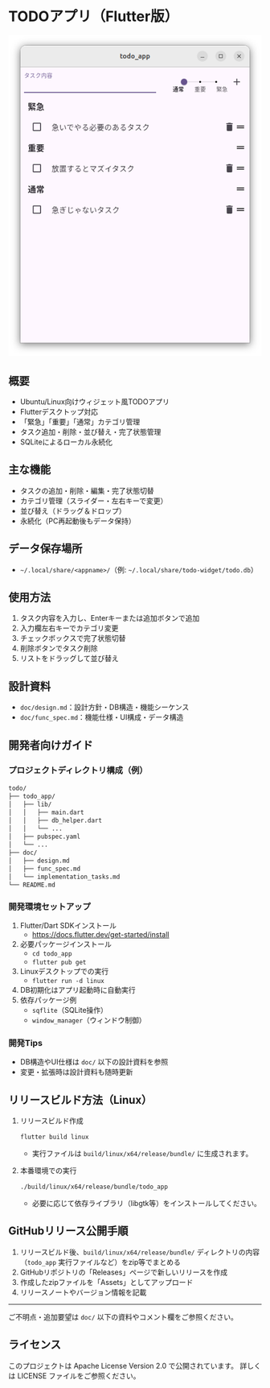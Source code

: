 # TODOアプリ（Flutter版）
![アプリ起動イメージ](image.png)
## 概要
- Ubuntu/Linux向けウィジェット風TODOアプリ
- Flutterデスクトップ対応
- 「緊急」「重要」「通常」カテゴリ管理
- タスク追加・削除・並び替え・完了状態管理
- SQLiteによるローカル永続化

## 主な機能
- タスクの追加・削除・編集・完了状態切替
- カテゴリ管理（スライダー・左右キーで変更）
- 並び替え（ドラッグ＆ドロップ）
- 永続化（PC再起動後もデータ保持）

## データ保存場所
- `~/.local/share/<appname>/`（例: `~/.local/share/todo-widget/todo.db`）

## 使用方法
1. タスク内容を入力し、Enterキーまたは追加ボタンで追加
2. 入力欄左右キーでカテゴリ変更
3. チェックボックスで完了状態切替
4. 削除ボタンでタスク削除
5. リストをドラッグして並び替え

## 設計資料
- `doc/design.md`：設計方針・DB構造・機能シーケンス
- `doc/func_spec.md`：機能仕様・UI構成・データ構造

## 開発者向けガイド

### プロジェクトディレクトリ構成（例）

```
todo/
├── todo_app/
│   ├── lib/
│   │   ├── main.dart
│   │   ├── db_helper.dart
│   │   └── ...
│   ├── pubspec.yaml
│   └── ...
├── doc/
│   ├── design.md
│   ├── func_spec.md
│   └── implementation_tasks.md
└── README.md
```

### 開発環境セットアップ

1. Flutter/Dart SDKインストール
   - https://docs.flutter.dev/get-started/install
2. 必要パッケージインストール
   - `cd todo_app`
   - `flutter pub get`
3. Linuxデスクトップでの実行
   - `flutter run -d linux`
4. DB初期化はアプリ起動時に自動実行
5. 依存パッケージ例
   - `sqflite`（SQLite操作）
   - `window_manager`（ウィンドウ制御）

### 開発Tips
- DB構造やUI仕様は `doc/` 以下の設計資料を参照
- 変更・拡張時は設計資料も随時更新

## リリースビルド方法（Linux）

1. リリースビルド作成
   ```bash
   flutter build linux
   ```
   - 実行ファイルは `build/linux/x64/release/bundle/` に生成されます。

2. 本番環境での実行
   ```bash
   ./build/linux/x64/release/bundle/todo_app
   ```
   - 必要に応じて依存ライブラリ（libgtk等）をインストールしてください。

## GitHubリリース公開手順

1. リリースビルド後、`build/linux/x64/release/bundle/` ディレクトリの内容（`todo_app` 実行ファイルなど）をzip等でまとめる
2. GitHubリポジトリの「Releases」ページで新しいリリースを作成
3. 作成したzipファイルを「Assets」としてアップロード
4. リリースノートやバージョン情報を記載

---

ご不明点・追加要望は `doc/` 以下の資料やコメント欄をご参照ください。


## ライセンス

このプロジェクトは Apache License Version 2.0 で公開されています。
詳しくは LICENSE ファイルをご参照ください。